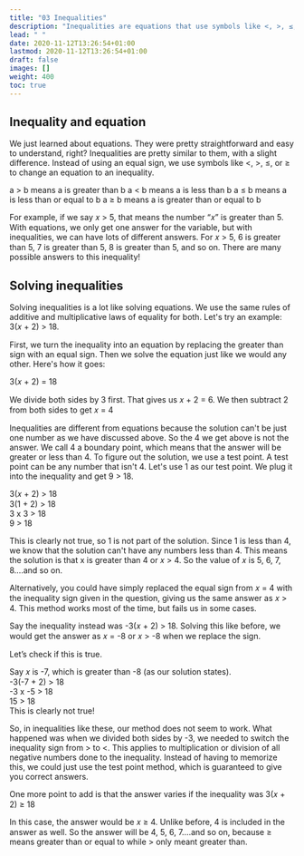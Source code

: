 ```yaml
---
title: "03 Inequalities"
description: "Inequalities are equations that use symbols like <, >, ≤, or ≥ instead of an equal sign. They have multiple possible answers and can be solved using the same rules as equations. The solution can be found by replacing the inequality sign with an equal sign and solving the equation. The solution is not just one number, but a range of numbers greater or less than a boundary point. A test point can be used to determine the correct solution. In some cases, the inequality sign may need to be switched when dividing or multiplying by negative numbers. The answer can also vary depending on whether the inequality includes the equal sign."
lead: " "
date: 2020-11-12T13:26:54+01:00
lastmod: 2020-11-12T13:26:54+01:00
draft: false
images: []
weight: 400
toc: true
---
```



## Inequality and equation 

We just learned about equations. They were pretty straightforward and easy to understand, right? Inequalities are pretty similar to them, with a slight difference. Instead of using an equal sign, we use symbols like <, >, ≤, or ≥ to change an equation to an inequality. 

a > b means a is greater than b
a < b means a is less than b
a ≤ b means a is less than or equal to b
a ≥ b means a is greater than or equal to b


For example, if we say 𝑥 > 5, that means the number “𝑥” is greater than 5. With equations, we only get one answer for the variable, but with inequalities, we can have lots of different answers. For 𝑥 > 5, 6 is greater than 5, 7 is greater than 5, 8 is greater than 5, and so on. There are many possible answers to this inequality!
 

## Solving inequalities

Solving inequalities is a lot like solving equations. We use the same rules of additive and multiplicative laws of equality for both. 
Let's try an example: 3(𝑥 + 2) > 18. 

First, we turn the inequality into an equation by replacing the greater than sign with an equal sign. Then we solve the equation just like we would any other. Here's how it goes: 

3(𝑥 + 2) = 18   

We divide both sides by 3 first. That gives us 𝑥 + 2 = 6.
We then subtract 2 from both sides to get 𝑥 = 4


Inequalities are different from equations because the solution can't be just one number as we have discussed above. So the 4 we get above is not the answer. We call 4 a boundary point, which means that the answer will be greater or less than 4. To figure out the solution, we use a test point. A test point can be any number that isn't 4. Let's use 1 as our test point. We plug it into the inequality and get 9 > 18. 

3(𝑥 + 2) > 18  
3(1 + 2) > 18  
3 x 3 > 18  
9 > 18    

This is clearly not true, so 1 is not part of the solution. Since 1 is less than 4, we know that the solution can't have any numbers less than 4. This means the solution is that x is greater than 4 or 𝑥 > 4. So the value of 𝑥 is 5, 6, 7, 8….and so on. 


Alternatively, you could have simply replaced the equal sign from 𝑥 = 4 with the inequality sign given in the question, giving us the same answer as 𝑥 > 4. This method works most of the time, but fails us in some cases. 


Say the inequality instead was -3(𝑥 + 2) > 18.
Solving this like before, we would get the answer as 𝑥 = -8 or 𝑥 > -8 when we replace the sign.  

Let’s check if this is true.   

Say 𝑥 is -7, which is greater than -8 (as our solution states).  
-3(-7 + 2) > 18  
-3 x -5 > 18  
15 > 18  
This is clearly not true!  

So, in inequalities like these, our method does not seem to work. What happened was when we divided both sides by -3, we needed to switch the inequality sign from > to <. This applies to multiplication or division of all negative numbers done to the inequality. Instead of having to memorize this, we could just use the test point method, which is guaranteed to give you correct answers. 

One more point to add is that the answer varies if the inequality was 3(𝑥 + 2) ≥ 18


In this case, the answer would be 𝑥 ≥ 4. Unlike before, 4 is included in the answer as well. So the answer will be 4, 5, 6, 7….and so on, because ≥ means greater than or equal to while > only meant greater than. 
